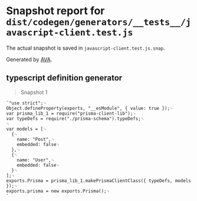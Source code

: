 # Snapshot report for `dist/codegen/generators/__tests__/javascript-client.test.js`

The actual snapshot is saved in `javascript-client.test.js.snap`.

Generated by [AVA](https://ava.li).

## typescript definition generator

> Snapshot 1

    `"use strict";␊
    Object.defineProperty(exports, "__esModule", { value: true });␊
    var prisma_lib_1 = require("prisma-client-lib");␊
    var typeDefs = require("./prisma-schema").typeDefs;␊
    ␊
    var models = [␊
      {␊
        name: "Post",␊
        embedded: false␊
      },␊
      {␊
        name: "User",␊
        embedded: false␊
      }␊
    ];␊
    exports.Prisma = prisma_lib_1.makePrismaClientClass({ typeDefs, models });␊
    exports.prisma = new exports.Prisma();␊
    `
